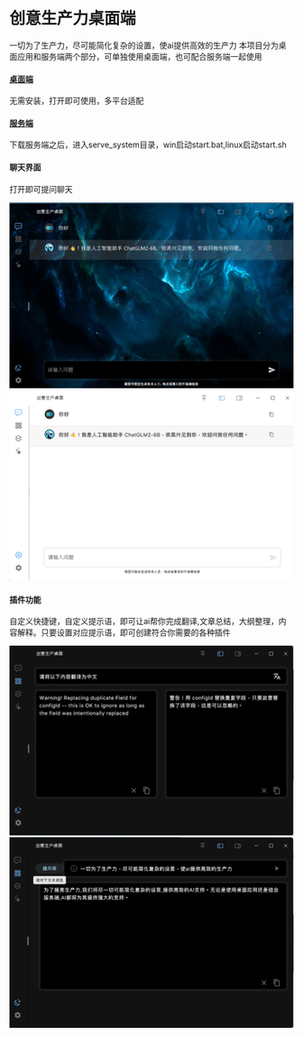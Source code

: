 # 创意生产力桌面端

一切为了生产力，尽可能简化复杂的设置，使ai提供高效的生产力
本项目分为桌面应用和服务端两个部分，可单独使用桌面端，也可配合服务端一起使用

#### [桌面端](https://github.com/ExpanderHx/creative_production_desktop)

无需安装，打开即可使用，多平台适配

#### [服务端](https://github.com/ExpanderHx/creative_production_serve)

下载服务端之后，进入serve_system目录，win启动start.bat,linux启动start.sh

#### 聊天界面
打开即可提问聊天

![本地路径-w50](assets/demonstrate/1.png "")
![本地路径](assets/demonstrate/2.png "")


#### 插件功能
自定义快捷键，自定义提示语，即可让ai帮你完成翻译,文章总结，大纲整理，内容解释。只要设置对应提示语，即可创建符合你需要的各种插件

![本地路径](assets/demonstrate/3.png "")
![本地路径](assets/demonstrate/6.png "")







